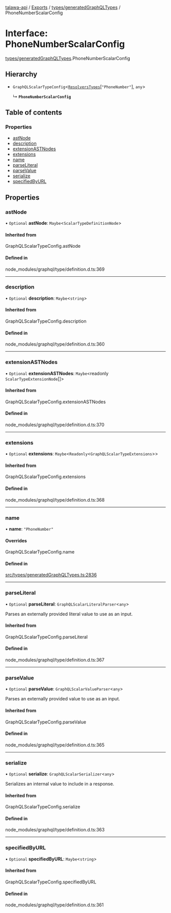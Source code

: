 [talawa-api](../README.md) / [Exports](../modules.md) / [types/generatedGraphQLTypes](../modules/types_generatedGraphQLTypes.md) / PhoneNumberScalarConfig

# Interface: PhoneNumberScalarConfig

[types/generatedGraphQLTypes](../modules/types_generatedGraphQLTypes.md).PhoneNumberScalarConfig

## Hierarchy

- `GraphQLScalarTypeConfig`\<[`ResolversTypes`](../modules/types_generatedGraphQLTypes.md#resolverstypes)[``"PhoneNumber"``], `any`\>

  ↳ **`PhoneNumberScalarConfig`**

## Table of contents

### Properties

- [astNode](types_generatedGraphQLTypes.PhoneNumberScalarConfig.md#astnode)
- [description](types_generatedGraphQLTypes.PhoneNumberScalarConfig.md#description)
- [extensionASTNodes](types_generatedGraphQLTypes.PhoneNumberScalarConfig.md#extensionastnodes)
- [extensions](types_generatedGraphQLTypes.PhoneNumberScalarConfig.md#extensions)
- [name](types_generatedGraphQLTypes.PhoneNumberScalarConfig.md#name)
- [parseLiteral](types_generatedGraphQLTypes.PhoneNumberScalarConfig.md#parseliteral)
- [parseValue](types_generatedGraphQLTypes.PhoneNumberScalarConfig.md#parsevalue)
- [serialize](types_generatedGraphQLTypes.PhoneNumberScalarConfig.md#serialize)
- [specifiedByURL](types_generatedGraphQLTypes.PhoneNumberScalarConfig.md#specifiedbyurl)

## Properties

### astNode

• `Optional` **astNode**: `Maybe`\<`ScalarTypeDefinitionNode`\>

#### Inherited from

GraphQLScalarTypeConfig.astNode

#### Defined in

node_modules/graphql/type/definition.d.ts:369

___

### description

• `Optional` **description**: `Maybe`\<`string`\>

#### Inherited from

GraphQLScalarTypeConfig.description

#### Defined in

node_modules/graphql/type/definition.d.ts:360

___

### extensionASTNodes

• `Optional` **extensionASTNodes**: `Maybe`\<readonly `ScalarTypeExtensionNode`[]\>

#### Inherited from

GraphQLScalarTypeConfig.extensionASTNodes

#### Defined in

node_modules/graphql/type/definition.d.ts:370

___

### extensions

• `Optional` **extensions**: `Maybe`\<`Readonly`\<`GraphQLScalarTypeExtensions`\>\>

#### Inherited from

GraphQLScalarTypeConfig.extensions

#### Defined in

node_modules/graphql/type/definition.d.ts:368

___

### name

• **name**: ``"PhoneNumber"``

#### Overrides

GraphQLScalarTypeConfig.name

#### Defined in

[src/types/generatedGraphQLTypes.ts:2836](https://github.com/PalisadoesFoundation/talawa-api/blob/3677888/src/types/generatedGraphQLTypes.ts#L2836)

___

### parseLiteral

• `Optional` **parseLiteral**: `GraphQLScalarLiteralParser`\<`any`\>

Parses an externally provided literal value to use as an input.

#### Inherited from

GraphQLScalarTypeConfig.parseLiteral

#### Defined in

node_modules/graphql/type/definition.d.ts:367

___

### parseValue

• `Optional` **parseValue**: `GraphQLScalarValueParser`\<`any`\>

Parses an externally provided value to use as an input.

#### Inherited from

GraphQLScalarTypeConfig.parseValue

#### Defined in

node_modules/graphql/type/definition.d.ts:365

___

### serialize

• `Optional` **serialize**: `GraphQLScalarSerializer`\<`any`\>

Serializes an internal value to include in a response.

#### Inherited from

GraphQLScalarTypeConfig.serialize

#### Defined in

node_modules/graphql/type/definition.d.ts:363

___

### specifiedByURL

• `Optional` **specifiedByURL**: `Maybe`\<`string`\>

#### Inherited from

GraphQLScalarTypeConfig.specifiedByURL

#### Defined in

node_modules/graphql/type/definition.d.ts:361
